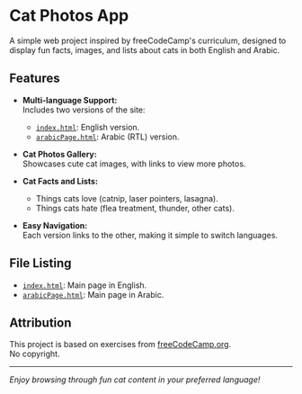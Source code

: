 # Cat Photos App

A simple web project inspired by freeCodeCamp's curriculum, designed to display fun facts, images, and lists about cats in both English and Arabic.

## Features

- **Multi-language Support:**  
  Includes two versions of the site:
  - [`index.html`](./index.html): English version.
  - [`arabicPage.html`](./arabicPage.html): Arabic (RTL) version.

- **Cat Photos Gallery:**  
  Showcases cute cat images, with links to view more photos.

- **Cat Facts and Lists:**  
  - Things cats love (catnip, laser pointers, lasagna).
  - Things cats hate (flea treatment, thunder, other cats).

- **Easy Navigation:**  
  Each version links to the other, making it simple to switch languages.

## File Listing

- [`index.html`](./index.html): Main page in English.
- [`arabicPage.html`](./arabicPage.html): Main page in Arabic.

## Attribution

This project is based on exercises from [freeCodeCamp.org](https://www.freecodecamp.org/).  
No copyright.

---

*Enjoy browsing through fun cat content in your preferred language!*
